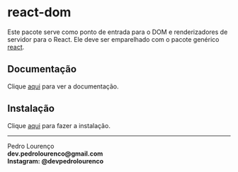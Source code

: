 # react-dom

Este pacote serve como ponto de entrada para o DOM e renderizadores de servidor para o React. Ele deve ser emparelhado com o pacote genérico [react](react.md).

## Documentação

Clique [aqui](https://github.com/facebook/react) para ver a documentação.

## Instalação

Clique [aqui](https://www.npmjs.com/package/react-dom) para fazer a instalação.


<hr>
<stong>Pedro Lourenço</strong><br>
<Strong>dev.pedrolourenco@gmail.com</strong><br>
<Strong>Instagram: @devpedrolourenco</strong>

